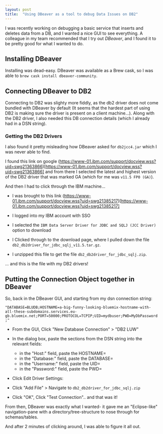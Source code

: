 ```yaml
---
layout: post
title:  "Using DBeaver as a tool to debug Data Issues on DB2"
---
```


I was recently working on debugging a basic service that inserts and deletes data from a DB, and I wanted a nice GUI to see everything. A colleague in my team recommended that I try out *DBeaver*, and I found it to be pretty good for what I wanted to do.

## Installing DBeaver

Installing was dead-easy. DBeaver was available as a Brew cask, so I was able to `brew cask install dbeaver-community`.

## Connecting DBeaver to DB2

Connecting to DB2 was slighty more fiddly, as the db2 driver does not come bundled with DBeaver by default (It seems that the hardest part of using DB2 is making sure the driver is present on a client machine...). Along with the DB2 driver, I also needed this DB connection details (which I already had in a DSN string).

### Getting the DB2 Drivers

I also found it pretty misleading how DBeaver asked for `db2jcc4.jar` which I was never able to find.

I found this link on google (https://www-01.ibm.com/support/docview.wss?uid=swg21363866)[https://www-01.ibm.com/support/docview.wss?uid=swg21363866] and from there I selected the latest and highest version of the DB2 driver that was marked GA (which for me was `v11.5 FP0 (GA)`).

And then I had to click through the IBM machine...


- I was brought to this link (https://www-01.ibm.com/support/docview.wss?uid=swg21385217)[https://www-01.ibm.com/support/docview.wss?uid=swg21385217]

- I logged into my IBM account with SSO
- I selected the `IBM Data Server Driver for JDBC and SQLJ (JCC Driver)` option to download
- I Clicked through to the download page, where I pulled down the file `db2_db2driver_for_jdbc_sqlj_v11.5.tar.gz`.
- I unzipped this file to get the file `db2_db2driver_for_jdbc_sqlj.zip`.

... and this is the file with my DB2 drivers!

## Putting the Connection Object together in DBeaver

So, back in the DBeaver GUI, and starting from my dsn connection string:

`"DATABASE=BLUDB;HOSTNAME=a-big-funny-looking-bluemix-hostname-with-all-these-subdomains.services.eu-gb.bluemix.net;PORT=50000;PROTOCOL=TCPIP;UID=mydbuser;PWD=MyDbPassword;"`

- From the GUI, Click "New Database Connection" > "DB2 LUW"

- In the dialog box, paste the sections from the DSN string into the relevant fields:
    -  in the "Host:" field, paste the HOSTNAME=
    - in the "Database:" field, paste the DATABASE=
    - in the "Username:" field, paste the UID=
    - in the "Password:" field, paste the PWD=

- Click Edit Driver Settings:

- Click "Add File" > Navigate to `db2_db2driver_for_jdbc_sqlj.zip`

- Click "OK", Click "Test Connection".. and that was it!

From then, DBeaver was exactly what I wanted- it gave me an "Eclipse-like" navigation-pane with a directory/tree-structure to nose through for schemas/tables.

And after 2 minutes of clicking around, I was able to figure it all out.